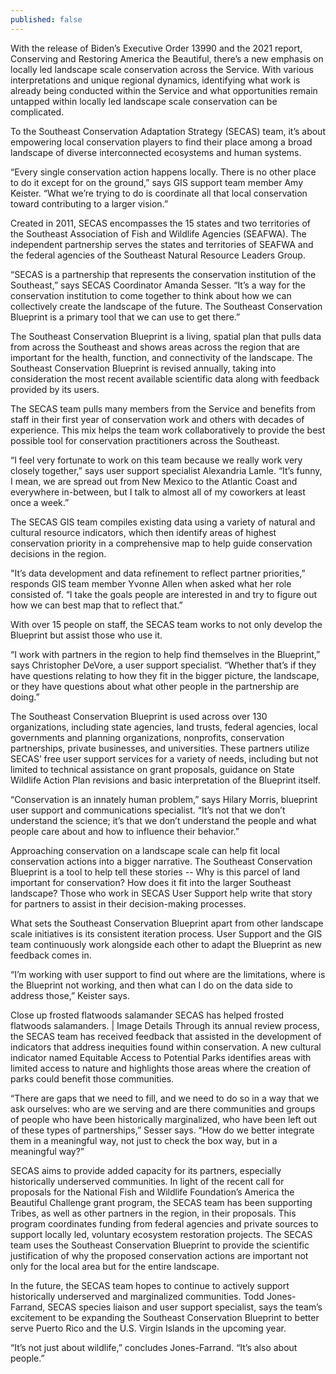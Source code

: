 ```yaml
---
published: false
---
```

With the release of Biden’s Executive Order 13990 and the 2021 report, Conserving and Restoring America the Beautiful, there’s a new emphasis on locally led landscape scale conservation across the Service. With various interpretations and unique regional dynamics, identifying what work is already being conducted within the Service and what opportunities remain untapped within locally led landscape scale conservation can be complicated.

To the Southeast Conservation Adaptation Strategy (SECAS) team, it’s about empowering local conservation players to find their place among a  broad landscape of diverse interconnected ecosystems and human systems.

“Every single conservation action happens locally. There is no other place to do it except for on the ground,” says GIS support team member Amy Keister. “What we’re trying to do is coordinate all that local conservation toward contributing to a larger vision.”

Created in 2011, SECAS encompasses the 15 states and two territories of the Southeast Association of Fish and Wildlife Agencies (SEAFWA). The independent partnership serves the states and territories of SEAFWA and the federal agencies of the Southeast Natural Resource Leaders Group.

“SECAS is a partnership that represents the conservation institution of the Southeast,” says SECAS Coordinator Amanda Sesser. “It’s a way for the conservation institution to come together to think about how we can collectively create the landscape of the future. The Southeast Conservation Blueprint is a primary tool that we can use to get there.”

The Southeast Conservation Blueprint is a living, spatial plan that pulls data from across the Southeast and shows areas across the region that are important for the health, function, and connectivity of the landscape. The Southeast Conservation Blueprint is revised annually, taking into consideration the most recent available scientific data along with feedback provided by its users.

The SECAS team pulls many members from the Service and benefits from staff in their first year of conservation work and others with decades of experience. This mix helps the team work collaboratively to provide the best possible tool for conservation practitioners across the Southeast.

“I feel very fortunate to work on this team because we really work very closely together,” says  user support specialist Alexandria Lamle. “It’s funny, I mean, we are spread out from New Mexico to the Atlantic Coast and everywhere in-between, but I talk to almost all of my coworkers at least once a week.”

The SECAS GIS team compiles existing data using a variety of natural  and cultural resource indicators, which then identify areas of highest conservation priority in a comprehensive map to help guide conservation decisions in the region. 

"It’s data development and data refinement to reflect partner priorities,” responds GIS team member Yvonne Allen when asked what her role consisted of. “I take the goals people are interested in and try to figure out how we can best map that to reflect that.”

With over 15 people on staff, the SECAS team works to not only develop the Blueprint but assist those who use it.

“I work with partners in the region to help find themselves in the Blueprint,” says Christopher DeVore, a user support specialist. “Whether that’s if they have questions relating to how they fit in the bigger picture, the landscape, or they have questions about what other people in the partnership are doing.”

The Southeast Conservation Blueprint is used across over 130 organizations, including state agencies, land trusts, federal agencies, local governments and planning organizations, nonprofits, conservation partnerships, private businesses, and universities. These partners utilize SECAS’ free user support services for a variety of needs, including but not limited to technical assistance on grant proposals, guidance on State Wildlife Action Plan revisions and basic interpretation of the Blueprint itself.

“Conservation is an innately human problem,” says Hilary Morris, blueprint user support and communications specialist. “It’s not that we don’t understand the science; it’s that we don’t understand the people and what people care about and how to influence their behavior.”

Approaching conservation on a landscape scale can help fit local conservation actions into a bigger narrative. The Southeast Conservation Blueprint is a tool to help tell these stories -- Why is this parcel of land important for conservation? How does it fit into the larger Southeast landscape? Those who work in SECAS User Support help write that story for partners to assist in their decision-making processes. 

What sets the Southeast Conservation Blueprint apart from other landscape scale initiatives is its consistent iteration process. User Support and the GIS team continuously work alongside each other to adapt the Blueprint as new feedback comes in.

“I’m working with user support to find out where are the limitations, where is the Blueprint not working, and then what can I do on the data side to address those,” Keister says.

Close up frosted flatwoods salamander
SECAS has helped frosted flatwoods salamanders. | Image Details
Through its annual review process, the SECAS team has received feedback that assisted in the development of indicators that address inequities found within conservation. A new cultural indicator named Equitable Access to Potential Parks identifies areas with limited access to nature and highlights those areas where the creation of parks could benefit those communities.

“There are gaps that we need to fill, and we need to do so in a way that we ask ourselves: who are we serving and are there communities and groups of people who have been historically marginalized, who have been left out of these types of partnerships,” Sesser says. “How do we better integrate them in a meaningful way, not just to check the box way, but in a meaningful way?”

SECAS aims to provide added capacity for its partners, especially historically underserved communities. In light of the recent call for proposals for the National Fish and Wildlife Foundation’s America the Beautiful Challenge grant program, the SECAS team has been supporting Tribes, as well as other partners in the region, in their proposals. This program coordinates funding from federal agencies and private sources to support locally led, voluntary ecosystem restoration projects. The SECAS team uses the Southeast Conservation Blueprint to provide the scientific justification of why the proposed conservation actions are important not only for the local area but for the entire landscape. 

In the future, the SECAS team hopes to continue to actively support historically underserved and marginalized communities. Todd Jones-Farrand, SECAS species liaison and user support specialist, says the team’s excitement to be expanding the Southeast Conservation Blueprint to better serve Puerto Rico and the U.S. Virgin Islands in the upcoming year.

“It’s not just about wildlife,” concludes Jones-Farrand. “It’s also about people.”